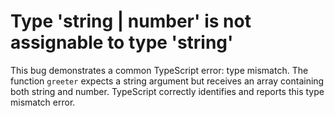 # Type 'string | number' is not assignable to type 'string'

This bug demonstrates a common TypeScript error: type mismatch. The function `greeter` expects a string argument but receives an array containing both string and number. TypeScript correctly identifies and reports this type mismatch error.